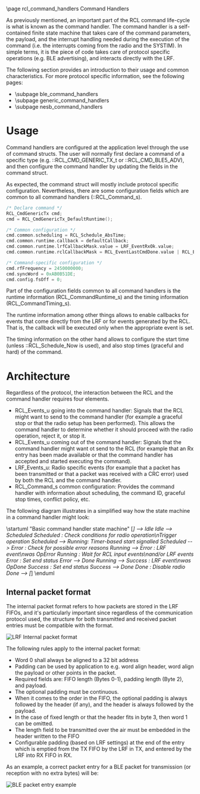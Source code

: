 \page rcl_command_handlers Command Handlers

As previously mentioned, an important part of the RCL command life-cycle is what is known as the command handler. The command handler is a self-contained finite state machine that takes care of the command parameters, the payload, and the interrupt handling needed during the execution of the command (i.e. the interrupts coming from the radio and the SYSTIM). In simple terms, it is the piece of code takes care of protocol specific operations (e.g. BLE advertising), and interacts directly with the LRF.

The following section provides an introduction to their usage and common characteristics. For more protocol specific information, see the following pages:

- \subpage ble_command_handlers
- \subpage generic_command_handlers
- \subpage nesb_command_handlers

# Usage

Command handlers are configured at the application level through the use of command structs. The user will normally first declare a command of a specific type (e.g. ::RCL_CMD_GENERIC_TX_t or ::RCL_CMD_BLE5_ADV), and then configure the command handler by updating the fields in the command struct.

As expected, the command struct will mostly include protocol specific configuration. Nevertheless, there are some configuration fields which are common to all command handlers (::RCL_Command_s).

```c
/* Declare command */
RCL_CmdGenericTx cmd;
cmd = RCL_CmdGenericTx_DefaultRuntime();

/* Common configuration */
cmd.common.scheduling = RCL_Schedule_AbsTime;
cmd.common.runtime.callback = defaultCallback;
cmd.common.runtime.lrfCallbackMask.value = LRF_EventRxOk.value;
cmd.common.runtime.rclCallbackMask = RCL_EventLastCmdDone.value | RCL_EventRxEntryAvail.value;;

/* Command-specific configuration */
cmd.rfFrequency = 2450000000;
cmd.syncWord = 0xAB0B51DE;
cmd.config.fsOff = 0;
```

Part of the configuration fields common to all command handlers is the runtime information (RCL_CommandRuntime_s) and the timing information (RCL_CommandTiming_s).

The runtime information among other things allows to enable callbacks for events that come directly from the LRF or for events generated by the RCL. That is, the callback will be executed only when the appropriate event is set.

The timing information on the other hand allows to configure the start time (unless ::RCL_Schedule_Now is used), and also stop times (graceful and hard) of the command.


# Architecture

Regardless of the protocol, the interaction between the RCL and the command handler requires four elements.

- RCL_Events_u going into the command handler: Signals that the RCL might want to send to the command handler (for example a graceful stop or that the radio setup has been performed). This allows the command handler to determine whether it should proceed with the radio operation, reject it, or stop it.
- RCL_Events_u coming out of the command handler: Signals that the command handler might want ot send to the RCL (for example that an Rx entry has been made available or that the command handler has accepted and started executing the command).
- LRF_Events_u: Radio specific events (for example that a packet has been transmitted or that a packet was received with a CRC error) used by both the RCL and the command handler.
- RCL_Command_s common configuration: Provides the command handler with information about scheduling, the command ID, graceful stop times, conflict policy, etc.

The following diagram illustrates in a simplified way how the state machine in a command handler might look:

\startuml "Basic command handler state machine"
[*] --> Idle
Idle --> Scheduled
Scheduled : Check conditions for radio operation\nTrigger operation
Scheduled --> Running: Timer-based start signalled
Scheduled --> Error : Check for possible error reasons
Running --> Error : LRF event\nwas OpError
Running : Wait for RCL input events\nand/or LRF events
Error : Set end status
Error --> Done
Running --> Success : LRF event\nwas OpDone
Success : Set end status
Success --> Done
Done : Disable radio
Done --> [*]
\enduml

## Internal packet format

The internal packet format refers to how packets are stored in the LRF FIFOs, and it's particularly important since regardless of the communication protocol used, the structure for both transmitted and received packet entries must be compatible with the format.

![LRF Internal packet format](docs/rcl/source/images/internal_packet_format.png)

The following rules apply to the internal packet format:

- Word 0 shall always be aligned to a 32 bit address
- Padding can be used by application to e.g. word align header, word align the payload or other points in the packet.
- Required fields are: FIFO length (Bytes 0-1), padding length (Byte 2), and payload.
- The optional padding must be continuous.
- When it comes to the order in the FIFO, the optional padding is always followed by the header (if any), and the header is always followed by the payload.
- In the case of fixed length or that the header fits in byte 3, then word 1 can be omitted.
- The length field to be transmitted over the air must be embedded in the header written to the FIFO
- Configurable padding (based on LRF settings) at the end of the entry which is emptied from the TX FIFO by the LRF in TX, and entered by the LRF into RX FIFO in RX.

As an example, a correct packet entry for a BLE packet for transmission (or reception with no extra bytes) will be:

![BLE packet entry example](docs/rcl/source/images/internal_packet_format_ble.png)

